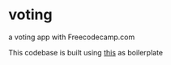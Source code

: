 # voting
a voting app with Freecodecamp.com

This codebase is built using [this](https://github.com/sahat/hackathon-starter/tree/es5) as boilerplate
